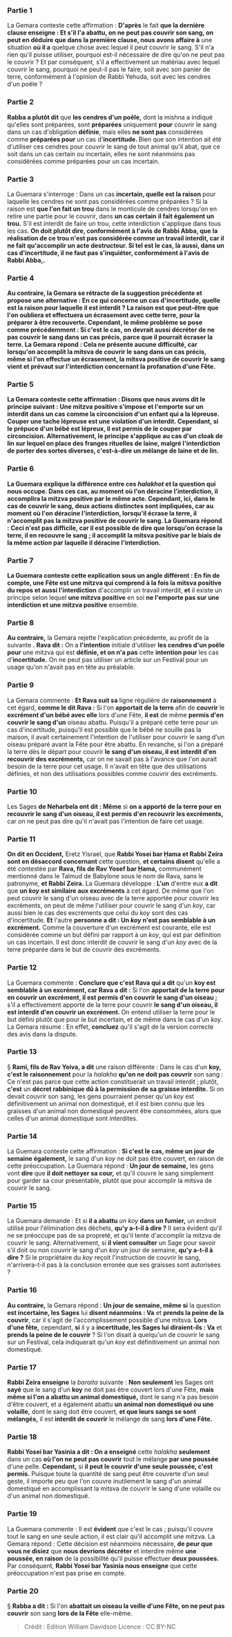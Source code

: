
### Partie 1
La Gemara conteste cette affirmation : <b>D'après</b> le fait <b>que la dernière clause enseigne : Et s'il l'a abattu, on ne peut pas couvrir son sang, on peut en déduire que dans la première clause, nous avons affaire à</b> une situation <b>où il a</b> quelque chose avec lequel il peut couvrir le sang. S'il n'a rien qu'il puisse utiliser, pourquoi est-il nécessaire de dire qu'on ne peut pas le couvrir ? Et par conséquent, s'il a effectivement un matériau avec lequel couvrir le sang, pourquoi ne peut-il pas le faire, soit avec son panier de terre, conformément à l'opinion de Rabbi Yehuda, soit avec les cendres d'un poêle ?

### Partie 2
<b>Rabba a plutôt dit</b> que <b>les cendres d'un poêle,</b> dont la mishna a indiqué qu'elles sont préparées, sont <b>préparées</b> uniquement <b>pour</b> couvrir le sang dans un cas d'obligation <b>définie</b>, mais elles <b>ne sont pas</b> considérées comme <b>préparées pour</b> un cas d'<b>incertitude. </b> Bien que son intention ait été d'utiliser ces cendres pour couvrir le sang de tout animal qu'il abat, que ce soit dans un cas certain ou incertain, elles ne sont néanmoins pas considérées comme préparées pour un cas incertain.

### Partie 3
La Guemara s'interroge : Dans un cas <b>incertain, quelle est la raison</b> pour laquelle les cendres ne sont pas considérées comme préparées ? Si la raison est <b>que l'on fait un trou</b> dans le monticule de cendres lorsqu'on en retire une partie pour le couvrir, dans <b>un cas certain</b> <b>il fait également un trou.</b> S'il est interdit de faire un trou, cette interdiction s'applique dans tous les cas. <b>On doit plutôt dire, <b>conformément</b> à l'avis de <b>Rabbi Abba,</b> que la réalisation de ce trou n'est pas considérée comme un travail interdit, car il ne fait qu'accomplir un acte destructeur. Si tel est le cas, <b>là aussi,</b> dans un cas d'incertitude, il ne faut pas s'inquiéter, <b>conformément</b> à l'avis de <b>Rabbi Abba,</b>.

### Partie 4
<b>Au contraire,</b> la Gemara se rétracte de la suggestion précédente et propose une alternative : En ce qui concerne un cas d'<b>incertitude, quelle est la raison</b> pour laquelle il est interdit ? La raison est que <b>peut-être que l'on</b> oubliera et <b>effectuera un écrasement</b> avec cette terre, pour la préparer à être recouverte. Cependant, le même problème se pose comme précédemment : Si c'est le cas, <b>on devrait aussi décréter</b> de ne pas couvrir le sang dans <b>un cas précis</b>, <b>parce que</b> il pourrait <b>écraser</b> la terre. La Gemara répond : Cela ne présente aucune difficulté, car lorsqu'on accomplit la mitsva de couvrir le sang dans <b>un cas précis</b>, même <b>si l'on effectue un écrasement,</b> la mitsva <b>positive</b> de couvrir le sang <b>vient et prévaut</b> sur l'<b>interdiction</b> concernant la profanation d'une Fête.

### Partie 5
La Gemara conteste cette affirmation : <b>Disons que nous avons dit</b> le principe suivant : <b>Une mitzva positive</b> <b>s'impose et l'emporte sur un interdit</b> dans un cas <b>comme</b> la <b>circoncision</b> d'un enfant qui a la <b>lépreuse.</b> Couper une tache lépreuse est une violation d'un interdit. Cependant, si le prépuce d'un bébé est lépreux, il est permis de le couper par circoncision. <b>Alternativement,</b> le principe s'applique au cas d'un <b>cloak de lin</b> sur lequel on place des franges <b>rituelles</b> de laine, malgré l'interdiction de porter des sortes diverses, c'est-à-dire un mélange de laine et de lin.

### Partie 6
La Guemara explique la différence entre ces <i>halakhot</i> et la question qui nous occupe. Dans ces cas, <b>au</b> <b>moment où l'on déracine</b> l'<b>interdiction,</b> il <b>accomplira</b> la mitzva <b>positive</b> par le même acte. Cependant, <b>ici,</b> dans le cas de couvrir le sang, deux actions distinctes sont impliquées, car <b>au moment où l'on déracine</b> l'<b>interdiction,</b> lorsqu'il écrase la terre, il <b>n'accomplit pas</b> la mitzva <b>positive</b> de couvrir le sang. La Guemara répond : <b>Ceci</b> n'est <b>pas difficile,</b> car il est possible de dire <b>que lorsqu'on écrase</b> la terre, <b>il en recouvre</b> le sang ; il accomplit la mitsva positive par le biais de la même action par laquelle il déracine l'interdiction.

### Partie 7
La Guemara conteste cette explication sous un angle différent : <b>En fin de compte, une Fête est</b> une mitzva qui comprend à la fois la <b>mitsva positive</b> du repos <b>et</b> aussi l'interdiction</b> d'accomplir un travail interdit, <b>et</b> il existe un principe selon lequel <b>une mitzva positive</b> en soi <b>ne l'emporte pas sur une interdiction et une mitzva positive</b> ensemble.

### Partie 8
<b>Au contraire,</b> la Gemara rejette l'explication précédente, au profit de la suivante . <b>Rava dit :</b> On a <b>l'intention</b> initiale d'utiliser <b>les cendres d'un poêle pour</b> une mitzva qui est <b>définie, et on n'a pas</b> cette <b>intention pour</b> les cas d'<b>incertitude.</b> On ne peut pas utiliser un article sur un Festival pour un usage qu'on n'avait pas en tête au préalable.

### Partie 9
La Gemara commente : <b>Et Rava suit sa</b> ligne régulière de <b>raisonnement</b> à cet égard, <b>comme le dit Rava :</b> Si l'on <b>apportait de la terre</b> afin de <b>couvrir</b> le <b>excrément d'un bébé avec elle</b> lors d'une Fête, <b>il est</b> de même <b>permis d'en couvrir le sang d'un</b> oiseau abattu. </b> Puisqu'il a préparé cette terre pour un cas d'incertitude, puisqu'il est possible que le bébé ne souille pas la maison, il avait certainement l'intention de l'utiliser pour couvrir le sang d'un oiseau préparé avant la Fête pour être abattu. En revanche, si l'on a préparé la terre dès le départ pour couvrir <b>le sang d'un oiseau, il est interdit d'en recouvrir des excréments,</b> car on ne savait pas à l'avance que l'on aurait besoin de la terre pour cet usage. Il n'avait en tête que des utilisations définies, et non des utilisations possibles comme couvrir des excréments.

### Partie 10
Les Sages <b>de Neharbela ont dit : Même</b> si <b>on a apporté de la terre pour en recouvrir le sang d'un oiseau, il est permis d'en recouvrir les excréments,</b> car on ne peut pas dire qu'il n'avait pas l'intention de faire cet usage.

### Partie 11
<b>On dit en Occident,</b> Eretz Yisrael, que <b>Rabbi Yosei bar Ḥama et Rabbi Zeira sont en désaccord concernant</b> cette question, <b>et certains disent</b> qu'elle a été contestée par <b>Rava, fils de Rav Yosef bar Ḥama,</b> communément mentionné dans le Talmud de Babylone sous le nom de Rava, sans le patronyme, <b>et Rabbi Zeira.</b> La Guemara développe : <b>L'un</b> d'entre eux <b>a dit</b> que <b>un <i>koy</i> est similaire aux excréments</b> à cet égard. De même que l'on peut couvrir le sang d'un oiseau avec de la terre apportée pour couvrir les excréments, on peut de même l'utiliser pour couvrir le sang d'un <i>koy</i>, car aussi bien le cas des excréments que celui du <i>koy</i> sont des cas d'incertitude. <b>Et</b> l'autre <b>personne a dit : Un <i>koy</i> n'est pas semblable à un excrément.</b> Comme la couverture d'un excrément est courante, elle est considérée comme un but défini par rapport à un <i>koy</i>, qui est par définition un cas incertain. Il est donc interdit de couvrir le sang d'un <i>koy</i> avec de la terre préparée dans le but de couvrir des excréments.

### Partie 12
La Guemara commente : <b>Conclure que c'est Rava qui a dit</b> qu'un <b>koy</i> est semblable à un excrément, car Rava a dit :</b> Si l'on <b>apportait de la terre pour en couvrir un excrément, il est permis d'en couvrir le sang d'un oiseau ;</b> s'il a effectivement apporté de la terre pour couvrir <b>le sang d'un oiseau, il est interdit d'en couvrir un excrément. </b> On entend utiliser la terre pour le but défini plutôt que pour le but incertain, et de même dans le cas d'un <i>koy</i>. La Gemara résume : En effet, <b>concluez</b> qu'il s'agit de la version correcte des avis dans la dispute.

### Partie 13
§ <b>Rami, fils de Rav Yeiva, a dit</b> une raison différente : Dans le cas d'un <b>koy</i>, c'est le raisonnement</b> pour la <i>halakha</i> <b>qu'on ne doit pas couvrir</b> son sang : Ce n'est pas parce que cette action constituerait un travail interdit ; plutôt, <b>c'est</b> un <b>décret rabbinique dû à la permission de sa <b>graisse</b> interdite.</b> Si on devait couvrir son sang, les gens pourraient penser qu'un <i>koy</i> est définitivement un animal non domestiqué, et il est bien connu que les graisses d'un animal non domestiqué peuvent être consommées, alors que celles d'un animal domestiqué sont interdites.

### Partie 14
La Guemara conteste cette affirmation : <b>Si c'est le cas, même un jour de semaine également,</b> le sang d'un <i>koy</i> ne doit pas être couvert, en raison de cette préoccupation. La Guemara répond : <b>Un jour de semaine,</b> les gens vont <b>dire</b> que <b>il doit nettoyer sa cour,</b> et qu'il couvre le sang simplement pour garder sa cour présentable, plutôt que pour accomplir la mitsva de couvrir le sang.

### Partie 15
La Guemara demande : Et si <b>il a abattu</b> <i>un koy</i> <b>dans un fumier,</b> un endroit utilisé pour l'élimination des déchets, <b>qu'y a-t-il à dire ?</b> Il sera évident qu'il ne se préoccupe pas de sa propreté, et qu'il tente d'accomplir la mitzva de couvrir le sang. Alternativement, si <b>il vient consulter</b> un Sage pour savoir s'il doit ou non couvrir le sang d'un <i>koy</i> un jour de semaine, <b>qu'y a-t-il à dire ?</b> Si le propriétaire du <i>koy</i> reçoit l'instruction de couvrir le sang, n'arrivera-t-il pas à la conclusion erronée que ses graisses sont autorisées ?

### Partie 16
<b>Au contraire,</b> la Gemara répond : <b>Un jour de semaine, même si</b> la question <b>est incertaine, les Sages</b> lui <b>disent néanmoins : Va</b> et <b>prends la peine de la couvrir</b>, car il s'agit de l'accomplissement possible d'une mitsva. <b>Lors d'une fête,</b> cependant, <b>si</b> il y a <b>incertitude, les Sages lui diraient-ils : Va</b> et <b>prends la peine de le couvrir</b> ? Si l'on disait à quelqu'un de couvrir le sang sur un Festival, cela indiquerait qu'un <i>koy</i> est définitivement un animal non domestiqué.

### Partie 17
<b>Rabbi Zeira enseigne</b> la <i>baraita</i> suivante : <b>Non seulement</b> les Sages ont <b>sayé</b> que le sang d'un <b>koy</i></b> ne doit pas être couvert lors d'une Fête, <b>mais même si l'on a abattu un animal domestiqué,</b> dont le sang n'a pas besoin d'être couvert, et a également abattu <b>un animal non domestiqué ou une volaille,</b> dont le sang doit être couvert, <b>et que leurs sangs se sont mélangés,</b> il est <b>interdit de couvrir</b> le mélange de sang <b>lors d'une Fête. </b>

### Partie 18
<b>Rabbi Yosei bar Yasinia a dit : On a enseigné</b> cette <i>halakha</i> <b>seulement</b> dans un cas <b>où l'on ne peut pas couvrir</b> tout le mélange <b>par une poussée</b> d'une pelle. <b>Cependant,</b> si <b>il peut le couvrir d'une seule poussée, c'est permis.</b> Puisque toute la quantité de sang peut être couverte d'un seul geste, il importe peu que l'on couvre inutilement le sang d'un animal domestiqué en accomplissant la mitsva de couvrir le sang d'une volaille ou d'un animal non domestiqué.

### Partie 19
La Guemara commente : Il est <b>évident</b> que c'est le cas ; puisqu'il couvre tout le sang en une seule action, il est clair qu'il accomplit une mitzva. La Gemara répond : Cette décision est néanmoins nécessaire, <b>de peur que vous ne disiez</b> que <b>nous devrions décréter</b> et interdire même <b>une poussée, en raison</b> de la possibilité qu'il puisse effectuer <b>deux poussées.</b> Par conséquent, <b>Rabbi Yosei bar Yasinia nous enseigne</b> que cette préoccupation n'est pas prise en compte.

### Partie 20
§ <b>Rabba a dit :</b> Si l'on <b>abattait un oiseau la veille d'une Fête, on ne peut pas couvrir</b> son sang <b>lors de la Fête</b> elle-même.

>Crédit : Edition William Davidson
>Licence : CC BY-NC